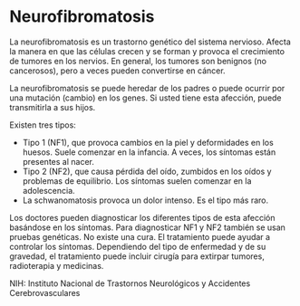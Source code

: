 Neurofibromatosis
=================


La neurofibromatosis es un trastorno genético del sistema nervioso. Afecta la manera en que las células crecen y se forman y provoca el crecimiento de tumores en los nervios. En general, los tumores son benignos (no cancerosos), pero a veces pueden convertirse en cáncer. 


La neurofibromatosis se puede heredar de los padres o puede ocurrir por una mutación (cambio) en los genes. Si usted tiene esta afección, puede transmitirla a sus hijos. 


Existen tres tipos:

* Tipo 1 (NF1), que provoca cambios en la piel y deformidades en los huesos. Suele comenzar en la infancia. A veces, los síntomas están presentes al nacer.
* Tipo 2 (NF2), que causa pérdida del oído, zumbidos en los oídos y problemas de equilibrio. Los síntomas suelen comenzar en la adolescencia.
* La schwanomatosis provoca un dolor intenso. Es el tipo más raro.


Los doctores pueden diagnosticar los diferentes tipos de esta afección basándose en los síntomas. Para diagnosticar NF1 y NF2 también se usan pruebas genéticas. No existe una cura. El tratamiento puede ayudar a controlar los síntomas. Dependiendo del tipo de enfermedad y de su gravedad, el tratamiento puede incluir cirugía para extirpar tumores, radioterapia y medicinas. 


NIH: Instituto Nacional de Trastornos Neurológicos y Accidentes Cerebrovasculares 

